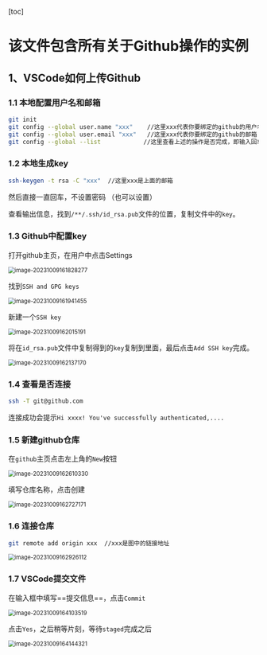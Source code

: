 [toc]

# 该文件包含所有关于Github操作的实例

## 1、VSCode如何上传Github

### 1.1 本地配置用户名和邮箱

```bash
git init
git config --global user.name "xxx"    //这里xxx代表你要绑定的github的用户名
git config --global user.email "xxx"   //这里xxx代表你要绑定的github的邮箱
git config --global --list            //这里查看上述的操作是否完成，即输入回车可以看到上面的用户名和邮箱
```

### 1.2 本地生成key

```bash
ssh-keygen -t rsa -C "xxx"	//这里xxx是上面的邮箱
```

然后直接一直回车，不设置密码 （也可以设置）

查看输出信息，找到`/**/.ssh/id_rsa.pub`文件的位置，复制文件中的`key`。

### 1.3 Github中配置key

打开github主页，在用户中点击Settings

<img src="D:\workspace\typora\Git\imgs\image-20231009161828277.png" alt="image-20231009161828277" style="zoom: 80%;" />

找到`SSH and GPG keys`

<img src="D:\workspace\typora\Git\imgs\image-20231009161941455.png" alt="image-20231009161941455" style="zoom:80%;" />

新建一个`SSH key`

<img src="D:\workspace\typora\Git\imgs\image-20231009162015191.png" alt="image-20231009162015191" style="zoom:80%;" />

将在`id_rsa.pub`文件中复制得到的`key`复制到里面，最后点击`Add SSH key`完成。

<img src="D:\workspace\typora\Git\imgs\image-20231009162137170.png" alt="image-20231009162137170" style="zoom:80%;" />

### 1.4 查看是否连接

```bash
ssh -T git@github.com
```

连接成功会提示`Hi xxxx! You've successfully authenticated,....`

### 1.5 新建github仓库

在`github`主页点击左上角的`New`按钮

<img src="D:\workspace\typora\Git\imgs\image-20231009162610330.png" alt="image-20231009162610330" style="zoom:80%;" />

填写仓库名称，点击创建

<img src="D:\workspace\typora\Git\imgs\image-20231009162727171.png" alt="image-20231009162727171" style="zoom:80%;" />

### 1.6 连接仓库

```bash
git remote add origin xxx  //xxx是图中的链接地址
```

<img src="D:\workspace\typora\Git\imgs\image-20231009162926112.png" alt="image-20231009162926112" style="zoom:80%;" />

### 1.7 VSCode提交文件

在输入框中填写==提交信息==，点击`Commit`

<img src="D:\workspace\typora\Git\imgs\image-20231009164103519.png" alt="image-20231009164103519" style="zoom:80%;" />

点击`Yes`，之后稍等片刻，等待`staged`完成之后

<img src="D:\workspace\typora\Git\imgs\image-20231009164144321.png" alt="image-20231009164144321" style="zoom:80%;" />